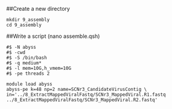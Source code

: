 ##Create a new directory
```
mkdir 9_assembly
cd 9_assembly
```
##Write a script (nano assemble.qsh)
```
#$ -N abyss
#$ -cwd
#$ -S /bin/bash
#$ -q medium*
#$ -l mem=10G,h_vmem=10G
#$ -pe threads 2

module load abyss
abyss-pe k=48 np=2 name=SCNr3_CandidateVirusContig \
in='../8_ExtractMappedViralFastq/SCNr3_MappedViral.R1.fastq ../8_ExtractMappedViralFastq/SCNr3_MappedViral.R2.fastq'
```
